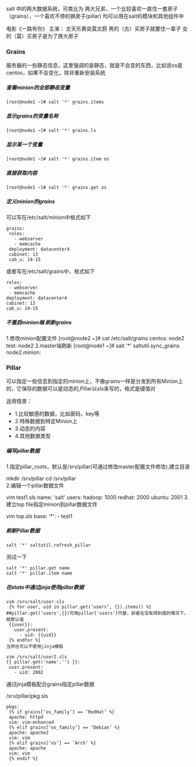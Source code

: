 salt 中的两大数据系统，可类比为 两大兄弟，一个比较喜欢一直住一套房子（grains），一个喜欢不停的换房子(pillar) 
均可以用在salt的模块和其他组件中

电影《一路有你》 主演： 古天乐黄奕莫文蔚
男的（古）买房子就要住一辈子
女的（莫）买房子是为了换大房子


### Grains 
服务器的一些静态信息，这里强调的是静态，就是不会变的东西，比如说os是centos，如果不会变化，除非重新安装系统


##### 查看minion的全部静态变量
`[root@node1 ~]# salt '*' grains.items`
##### 显示grains的变量名称
`[root@node1 ~]# salt '*' grains.ls`
##### 显示某一个变量
`[root@node1 ~]# salt '*' grains.item os`
##### 直接获取内容
`[root@node1 ~]# salt '*' grains.get os`  
##### 定义minion的grains
可以写在/etc/salt/minion中格式如下
```
grains:
 roles:
   - webserver
   - memcache
 deployment: datacenter4
 cabinet: 13
 cab_u: 14-15
 ```
或者写在/etc/salt/grains中，格式如下
```
roles:
 - webserver
 - memcache
deployment: datacenter4
cabinet: 13
cab_u: 14-15
```
##### 不重启minion端 刷新grains
1.修改minion配置文件
[root@node2 ~]# cat /etc/salt/grains 
centos: node2
test: node2
2.master端刷新
[root@node1 ~]# salt '*' saltutil.sync_grains 
node2.minion:

### Pillar  
可以指定一些信息到指定的minion上，不像grains一样是分发到所有Minion上的，它保存的数据可以是动态的,Pillar以sls来写的，格式是键值对

适用情景：
- 1.比较敏感的数据，比如密码，key等
- 2.特殊数据到特定Minion上
- 3.动态的内容
- 4.其他数据类型

#####  编写pillar数据  

1.指定pillar_roots，默认是/srv/pillar(可通过修改master配置文件修改),建立目录

mkdir /srv/pillar
cd /srv/pillar  
2.编辑一个pillar数据文件

vim test1.sls
name: 'salt'
 users:
   hadoop: 1000
redhat: 2000
ubuntu: 2001
3.建立top file指定minion到pillar数据文件  

 vim top.sls
 base:
   '*':
     - test1
##### 刷新Pillar数据  
`salt '*' saltutil.refresh_pillar`

测试一下
```
salt '*' pillar.get name
salt '*' pillar.item name
```

##### 在state中通过jinja使用pillar数据  
```
vim /srv/salt/user.sls
 {% for user, uid in pillar.get(’users’, {}).items() %}  ##pillar.get('users',{})可用pillar['users']代替，前者在没有得到值的情况下，赋默认值
 {{user}}:
   user.present:
     - uid: {{uid}}
 {% endfor %}
当然也可以不使用jinja模板

vim /srv/salt/user2.sls
{{ pillar.get('name','') }}:
 user.present:
   - uid: 2002
```
通过jinja模板配合grains指定pillar数据

/srv/pillar/pkg.sls
```
pkgs:
 {% if grains[’os_family’] == ’RedHat’ %}
 apache: httpd
 vim: vim-enhanced
 {% elif grains[’os_family’] == ’Debian’ %}
 apache: apache2
 vim: vim
 {% elif grains[’os’] == ’Arch’ %}
 apache: apache
 vim: vim
 {% endif %}
```
